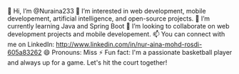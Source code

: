 👋 Hi, I’m @Nuraina233
👀 I’m interested in web development, mobile developement, artificial intelligence, and open-source projects.
🌱 I’m currently learning Java and Spring Boot
💞️ I’m looking to collaborate on web development projects and mobile developement.
📫 You can connect with me on LinkedIn: http://www.linkedin.com/in/nur-aina-mohd-rosdi-605a83262
😄 Pronouns: Miss
⚡ Fun fact: I'm a passionate basketball player and always up for a game. Let's hit the court together!

<!---
Nuraina233/Nuraina233 is a ✨ special ✨ repository because its `README.md` (this file) appears on your GitHub profile.
You can click the Preview link to take a look at your changes.
--->
